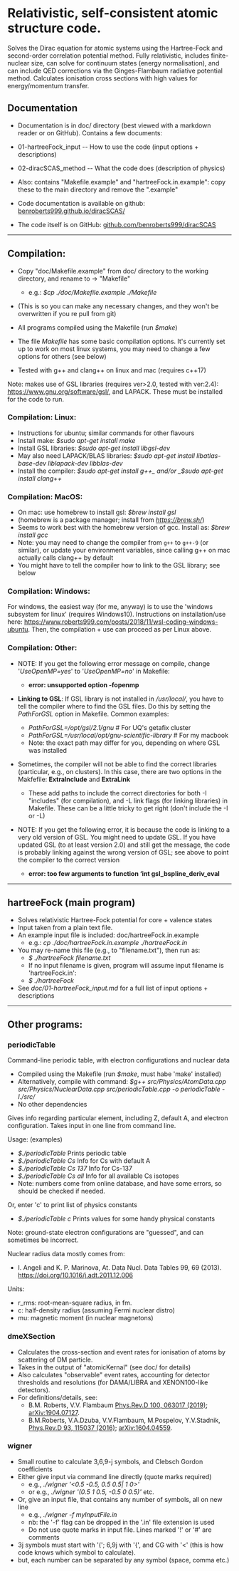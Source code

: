 # Relativistic, self-consistent atomic structure code.

Solves the Dirac equation for atomic systems using the Hartree-Fock and second-order correlation potential method.
Fully relativistic, includes finite-nuclear size, can solve for continuum states (energy normalisation), and can include QED corrections via the Ginges-Flambaum radiative potential method. Calculates ionisation cross sections with high values for energy/momentum transfer.


## Documentation

 * Documentation is in doc/ directory (best viewed with a markdown reader or on GitHub). Contains a few documents:
 * 01-hartreeFock_input -- How to use the code (input options + descriptions)
 * 02-diracSCAS_method  -- What the code does (description of physics)
 * Also: contains "Makefile.example" and "hartreeFock.in.example": copy these to the main directory and remove the ".example"

 * Code documentation is available on github: [benroberts999.github.io/diracSCAS/](https://benroberts999.github.io/diracSCAS/)
 * The code itself is on GitHub: [github.com/benroberts999/diracSCAS](https://github.com/benroberts999/diracSCAS)

--------------------------------------------------------------------------------

## Compilation:

 * Copy "doc/Makefile.example" from doc/ directory to the working directory, and rename to -> "Makefile"
    * e.g.: _$cp ./doc/Makefile.example ./Makefile_
 * (This is so you can make any necessary changes, and they won't be overwritten if you re pull from git)

 * All programs compiled using the Makefile (run _$make_)
 * The file _Makefile_ has some basic compilation options. It's currently set up to work on most linux systems, you may need to change a few options for others (see below)
 * Tested with g++ and clang++ on linux and mac (requires c++17)

Note: makes use of GSL libraries (requires ver>2.0, tested with ver:2.4): https://www.gnu.org/software/gsl/, and LAPACK. These must be installed for the code to run.


### Compilation: Linux:

  * Instructions for ubuntu; similar commands for other flavours
  * Install make: _$sudo apt-get install make_
  * Install GSL libraries: _$sudo apt-get install libgsl-dev_
  * May also need LAPACK/BLAS libraries: _$sudo apt-get install libatlas-base-dev liblapack-dev libblas-dev_
  * Install the compiler: _$sudo apt-get install g++_ and/or _$sudo apt-get install clang++_


### Compilation: MacOS:

  * On mac: use homebrew to install gsl: _$brew install gsl_
  * (homebrew is a package manager; install from _https://brew.sh/_)
  * Seems to work best with the homebrew version of gcc. Install as: _$brew install gcc_
  * Note: you may need to change the compiler from `g++` to `g++-9` (or similar), or update your environment variables, since calling g++ on mac actually calls clang++ by default
  * You might have to tell the compiler how to link to the GSL library; see below


### Compilation: Windows:

For windows, the easiest way (for me, anyway) is to use the 'windows subsystem for linux' (requires Windows10). Instructions on installation/use here: https://www.roberts999.com/posts/2018/11/wsl-coding-windows-ubuntu.
Then, the compilation + use can proceed as per Linux above.

### Compilation: Other:

 * NOTE: If you get the following error message on compile, change '_UseOpenMP=yes_' to '_UseOpenMP=no_' in Makefile:
   * **error: unsupported option -fopenmp**

 * **Linking to GSL**: If GSL library is not installed in _/usr/local/_, you have to tell the compiler where to find the GSL files. Do this by setting the _PathForGSL_ option in Makefile. Common examples:
   * _PathForGSL=/opt/gsl/2.1/gnu_ # For UQ's getafix cluster
   * _PathForGSL=/usr/local/opt/gnu-scientific-library_ # For my macbook
   * Note: the exact path may differ for you, depending on where GSL was installed

 * Sometimes, the compiler will not be able to find the correct libraries (particular, e.g., on clusters). In this case, there are two options in the Makfefile: **ExtraInclude** and **ExtraLink**
   * These add paths to include the correct directories for both -I "includes" (for compilation), and -L link flags (for linking libraries) in Makefile. These can be a little tricky to get right (don't include the -I or -L)

 * NOTE: If you get the following error, it is because the code is linking to a very old version of GSL. You might need to update GSL. If you have updated GSL (to at least version 2.0) and still get the message, the code is probably linking against the wrong version of GSL; see above to point the compiler to the correct version
   * **error: too few arguments to function ‘int gsl_bspline_deriv_eval**

--------------------------------------------------------------------------------

## hartreeFock (main program)

 * Solves relativistic Hartree-Fock potential for core + valence states
 * Input taken from a plain text file.
 * An example input file is included: doc/hartreeFock.in.example
    * e.g.: _cp ./doc/hartreeFock.in.example ./hartreeFock.in_
 * You may re-name this file (e.g., to "filename.txt"), then run as:
    * _$ ./hartreeFock filename.txt_
    * If no input filename is given, program will assume input filename is 'hartreeFock.in':
    * _$ ./hartreeFock_
 * See _doc/01-hartreeFock_input.md_ for a full list of input options + descriptions

--------------------------------------------------------------------------------

## Other programs:

### periodicTable

Command-line periodic table, with electron configurations and nuclear data

 * Compiled using the Makefile (run _$make_, must habe 'make' installed)
 * Alternatively, compile with command:
_$g++ src/Physics/AtomData.cpp src/Physics/NuclearData.cpp src/periodicTable.cpp -o periodicTable -I./src/_
 * No other dependencies

Gives info regarding particular element, including Z, default A, and electron configuration.
Takes input in one line from command line.

Usage: (examples)
 * _$./periodicTable_           Prints periodic table
 * _$./periodicTable Cs_        Info for Cs with default A
 * _$./periodicTable Cs 137_    Info for Cs-137
 * _$./periodicTable Cs all_    Info for all available Cs isotopes
 * Note: numbers come from online database, and have some errors,
so should be checked if needed.

 Or, enter 'c' to print list of physics constants
  * _$./periodicTable c_        Prints values for some handy physical constants

Note: ground-state electron configurations are "guessed", and can sometimes be incorrect.

Nuclear radius data mostly comes from:
 * I. Angeli and K. P. Marinova, At. Data Nucl. Data Tables 99, 69 (2013).
https://doi.org/10.1016/j.adt.2011.12.006

Units:
 * r_rms: root-mean-square radius, in fm.
 * c: half-density radius (assuming Fermi nuclear distro)
 * mu: magnetic moment (in nuclear magnetons)


### dmeXSection

 * Calculates the cross-section and event rates for ionisation of atoms
 by scattering of DM particle.
 * Takes in the output of "atomicKernal" (see doc/ for details)
 * Also calculates "observable" event rates, accounting for detector thresholds
 and resolutions (for DAMA/LIBRA and XENON100-like detectors).
 * For definitions/details, see:
   * B.M. Roberts, V.V. Flambaum
[Phys.Rev.D 100, 063017 (2019)](https://link.aps.org/doi/10.1103/PhysRevD.100.063017 "pay-walled");
[arXiv:1904.07127](https://arxiv.org/abs/1904.07127 "free download").
   * B.M.Roberts, V.A.Dzuba, V.V.Flambaum, M.Pospelov, Y.V.Stadnik,
[Phys.Rev.D 93, 115037 (2016)](https://link.aps.org/doi/10.1103/PhysRevD.93.115037 "pay-walled");
[arXiv:1604.04559](https://arxiv.org/abs/1604.04559 "free download").


### wigner

 * Small routine to calculate 3,6,9-j symbols, and Clebsch Gordon coefficients
 * Either give input via command line directly (quote marks required)
   * e.g., _./wigner '<0.5 -0.5, 0.5 0.5| 1 0>'_
   * or e.g., _./wigner '(0.5 1 0.5, -0.5 0 0.5)'_ etc.
 * Or, give an input file, that contains any number of symbols, all on new line
   * e.g., _./wigner -f myInputFile.in_
   * nb: the '-f' flag can be dropped in the '.in' file extension is used
   * Do not use quote marks in input file. Lines marked '!' or '#' are comments
 * 3j symbols must start with '('; 6,9j with '{', and CG with '<' (this is how code knows which symbol to calculate).
 * but, each number can be separated by any symbol (space, comma etc.)
